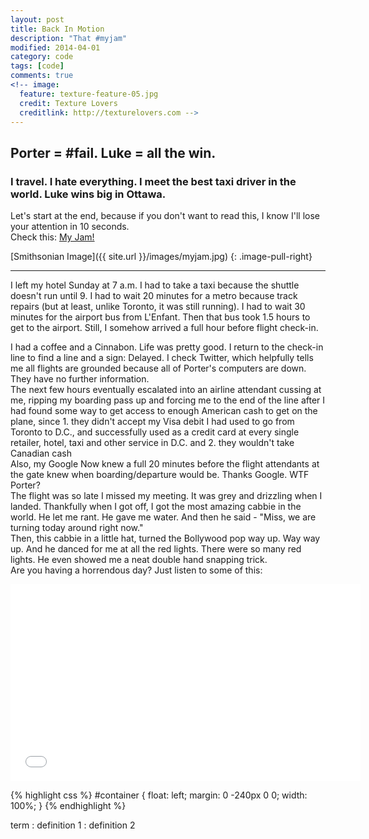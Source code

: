 ```yaml
---
layout: post
title: Back In Motion
description: "That #myjam"
modified: 2014-04-01
category: code
tags: [code]
comments: true
<!-- image:
  feature: texture-feature-05.jpg
  credit: Texture Lovers
  creditlink: http://texturelovers.com -->
---
```


## Porter = #fail. Luke = all the win.

### I travel. I hate everything. I meet the best taxi driver in the world. Luke wins big in Ottawa. 

Let's start at the end, because if you don't want to read this, I know I'll lose your attention in 10 seconds.
<br />
Check this: 
<a href="http://myjam.co" target="_blank">My Jam!</a>
<br />

[Smithsonian Image]({{ site.url }}/images/myjam.jpg)
{: .image-pull-right}
<br />
<hr />
I left my hotel Sunday at 7 a.m. I had to take a taxi because the shuttle doesn't run until 9. I had to wait 20 minutes for a metro because track repairs (but at least, unlike Toronto, it was still running). I had to wait 30 minutes for the airport bus from L'Enfant. Then that bus took 1.5 hours to get to the airport. Still, I somehow arrived a full hour before flight check-in.

I had a coffee and a Cinnabon. Life was pretty good. I return to the check-in line to find a line and a sign: Delayed. I check Twitter, which helpfully tells me all flights are grounded because all of Porter's computers are down. They have no further information.
<br />
The next few hours eventually escalated into an airline attendant cussing at me, ripping my boarding pass up and forcing me to the end of the line after I had found some way to get access to enough American cash to get on the plane, since 1. they didn't accept my Visa debit I had used to go from Toronto to D.C., and successfully used as a credit card at every single retailer, hotel, taxi and other service in D.C. and 2. they wouldn't take Canadian cash
<br />
Also, my Google Now knew a full 20 minutes before the flight attendants at the gate knew when boarding/departure would be. Thanks Google. WTF Porter?
<br />
The flight was so late I missed my meeting. It was grey and drizzling when I landed. Thankfully when I got off, I got the most amazing cabbie in the world. He let me rant. He gave me water. And then he said - "Miss, we are turning today around right now."
<br />
Then, this cabbie in a little hat, turned the Bollywood pop way up. Way way up. And he danced for me at all the red lights. There were so many red lights. He even showed me a neat double hand snapping trick.
<br />
Are you having a horrendous day? Just listen to some of this:
<iframe width="560" height="315" src="//www.youtube.com/watch?v=TT0APvQfS-A" frameborder="0"> </iframe>


{% highlight css %}
#container {
  float: left;
  margin: 0 -240px 0 0;
  width: 100%;
}
{% endhighlight %}

term
: definition 1
: definition 2